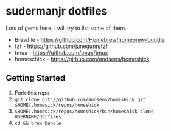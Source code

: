 # sudermanjr dotfiles

Lots of gems here, I will try to list some of them.

* Brewfile - https://github.com/Homebrew/homebrew-bundle
* fzf - https://github.com/junegunn/fzf
* tmux - https://github.com/tmux/tmux
* homeschick - https://github.com/andsens/homeshick


## Getting Started

1. Fork this repo
1. `git clone git://github.com/andsens/homeshick.git $HOME/.homesick/repos/homeshick`
1. `$HOME/.homesick/repos/homeshick/bin/homeshick clone USERNAME/dotfiles`
1. `cd && brew bundle`
